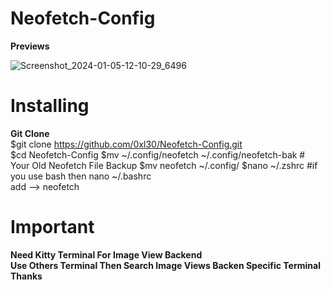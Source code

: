 # Neofetch-Config
<b>Previews</b>

![Screenshot_2024-01-05-12-10-29_6496](https://github.com/0xl30/Neofetch-Config/assets/72350874/2e7b1be2-e959-4b8a-ae27-68c64d1350ab)


# Installing
<b>Git Clone</b><br>
$git clone https://github.com/0xl30/Neofetch-Config.git<br>
$cd Neofetch-Config
$mv ~/.config/neofetch ~/.config/neofetch-bak # Your Old Neofetch File Backup
$mv neofetch ~/.config/
$nano ~/.zshrc #if you use bash then nano ~/.bashrc<br>
add --> neofetch

# Important 
<b>Need Kitty Terminal For Image View Backend</b><br>
<b>Use Others Terminal Then Search Image Views Backen Specific Terminal</b><br>
<b>Thanks</b>



